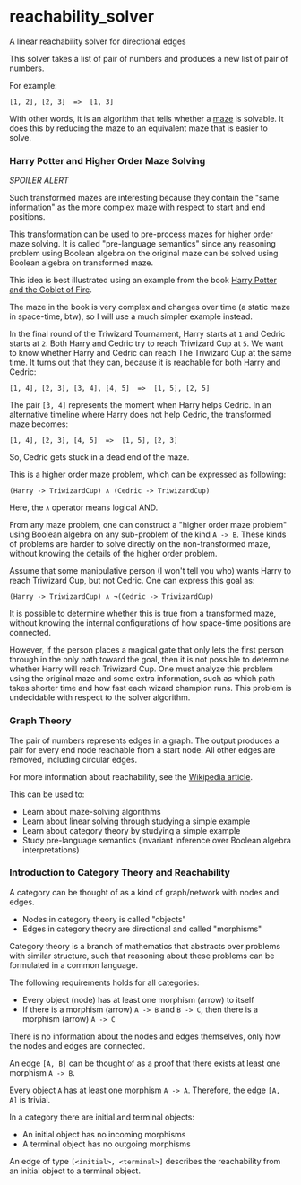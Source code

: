 # reachability_solver

A linear reachability solver for directional edges

This solver takes a list of pair of numbers and produces a new list of pair of numbers.

For example:

```text
[1, 2], [2, 3]  =>  [1, 3]
```

With other words, it is an algorithm that tells whether a
[maze](https://en.wikipedia.org/wiki/Maze) is solvable.
It does this by reducing the maze to an equivalent maze that is easier to solve.

### Harry Potter and Higher Order Maze Solving

*SPOILER ALERT*

Such transformed mazes are interesting because they contain the "same information"
as the more complex maze with respect to start and end positions.

This transformation can be used to pre-process mazes for higher order maze solving.
It is called "pre-language semantics" since any reasoning problem using Boolean algebra
on the original maze can be solved using Boolean algebra on transformed maze.

This idea is best illustrated using an example from the book
[Harry Potter and the Goblet of Fire](https://en.wikipedia.org/wiki/Harry_Potter_and_the_Goblet_of_Fire).

The maze in the book is very complex and changes over time (a static maze in space-time, btw),
so I will use a much simpler example instead.

In the final round of the Triwizard Tournament, Harry starts at `1` and Cedric starts at `2`.
Both Harry and Cedric try to reach Triwizard Cup at `5`.
 We want to know whether Harry and Cedric can reach The Triwizard Cup at the same time.
It turns out that they can, because it is reachable for both Harry and Cedric:

```text
[1, 4], [2, 3], [3, 4], [4, 5]  =>  [1, 5], [2, 5]
```

The pair `[3, 4]` represents the moment when Harry helps Cedric.
In an alternative timeline where Harry does not help Cedric, the transformed maze becomes:

```text
[1, 4], [2, 3], [4, 5]  =>  [1, 5], [2, 3]
```

So, Cedric gets stuck in a dead end of the maze.

This is a higher order maze problem, which can be expressed as following:

```text
(Harry -> TriwizardCup) ∧ (Cedric -> TriwizardCup)
```

Here, the `∧` operator means logical AND.

From any maze problem, one can construct a "higher order maze problem" using
Boolean algebra on any sub-problem of the kind `A -> B`.
These kinds of problems are harder to solve directly on the non-transformed maze,
without knowing the details of the higher order problem.

Assume that some manipulative person (I won't tell you who)
wants Harry to reach Triwizard Cup, but not Cedric.
One can express this goal as:

```text
(Harry -> TriwizardCup) ∧ ¬(Cedric -> TriwizardCup)
```

It is possible to determine whether this is true from a transformed maze,
without knowing the internal configurations of how space-time positions are connected.

However, if the person places a magical gate that only lets the first person through in the only
path toward the goal, then it is not possible to determine whether Harry will reach Triwizard Cup.
One must analyze this problem using the original maze and some extra information,
such as which path takes shorter time and how fast each wizard champion runs.
This problem is undecidable with respect to the solver algorithm.

### Graph Theory

The pair of numbers represents edges in a graph.
The output produces a pair for every end node reachable from a start node.
All other edges are removed, including circular edges.

For more information about reachability, see the
[Wikipedia article](https://en.wikipedia.org/wiki/Reachability).

This can be used to:

- Learn about maze-solving algorithms
- Learn about linear solving through studying a simple example
- Learn about category theory by studying a simple example
- Study pre-language semantics (invariant inference over Boolean algebra interpretations)

### Introduction to Category Theory and Reachability

A category can be thought of as a kind of graph/network with nodes and edges.

- Nodes in category theory is called "objects"
- Edges in category theory are directional and called "morphisms"

Category theory is a branch of mathematics that abstracts over
problems with similar structure, such that reasoning about these
problems can be formulated in a common language.

The following requirements holds for all categories:

- Every object (node) has at least one morphism (arrow) to itself
- If there is a morphism (arrow) `A -> B` and `B -> C`, then
  there is a morphism (arrow) `A -> C`

There is no information about the nodes and edges themselves,
only how the nodes and edges are connected.

An edge `[A, B]` can be thought of as a proof that there exists
at least one morphism `A -> B`.

Every object `A` has at least one morphism `A -> A`.
Therefore, the edge `[A, A]` is trivial.

In a category there are initial and terminal objects:

- An initial object has no incoming morphisms
- A terminal object has no outgoing morphisms

An edge of type `[<initial>, <terminal>]` describes the reachability
from an initial object to a terminal object.
